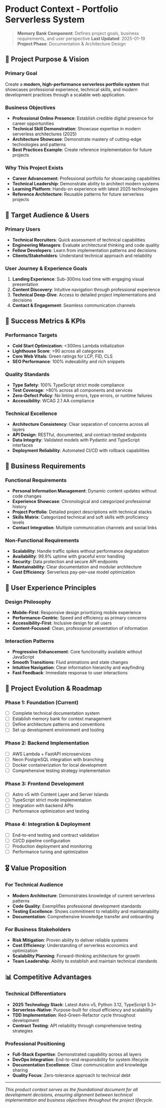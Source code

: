# Product Context - Portfolio Serverless System

> **Memory Bank Component**: Defines project goals, business requirements, and user perspective
> **Last Updated**: 2025-01-19
> **Project Phase**: Documentation & Architecture Design

## 🎯 Project Purpose & Vision

### Primary Goal
Create a **modern, high-performance serverless portfolio system** that showcases professional experience, technical skills, and modern development practices through a scalable web application.

### Business Objectives
- **Professional Online Presence**: Establish credible digital presence for career opportunities
- **Technical Skill Demonstration**: Showcase expertise in modern serverless architectures (2025)
- **Architecture Showcase**: Demonstrate mastery of cutting-edge technologies and patterns
- **Best Practices Example**: Create reference implementation for future projects

### Why This Project Exists
- **Career Advancement**: Professional portfolio for showcasing capabilities
- **Technical Leadership**: Demonstrate ability to architect modern systems
- **Learning Platform**: Hands-on experience with latest 2025 technologies
- **Reference Architecture**: Reusable patterns for future serverless projects

## 👥 Target Audience & Users

### Primary Users
- **Technical Recruiters**: Quick assessment of technical capabilities
- **Engineering Managers**: Evaluate architectural thinking and code quality
- **Fellow Developers**: Learn from implementation patterns and decisions
- **Clients/Stakeholders**: Understand technical approach and reliability

### User Journey & Experience Goals
1. **Landing Experience**: Sub-300ms load time with engaging visual presentation
2. **Content Discovery**: Intuitive navigation through professional experience
3. **Technical Deep-Dive**: Access to detailed project implementations and decisions
4. **Contact & Engagement**: Seamless communication channels

## 🚀 Success Metrics & KPIs

### Performance Targets
- **Cold Start Optimization**: <300ms Lambda initialization
- **Lighthouse Score**: >90 across all categories
- **Core Web Vitals**: Green ratings for LCP, FID, CLS
- **SEO Performance**: 100% indexability and rich snippets

### Quality Standards
- **Type Safety**: 100% TypeScript strict mode compliance
- **Test Coverage**: >80% across all components and services
- **Zero-Defect Policy**: No linting errors, type errors, or runtime failures
- **Accessibility**: WCAG 2.1 AA compliance

### Technical Excellence
- **Architecture Consistency**: Clear separation of concerns across all layers
- **API Design**: RESTful, documented, and contract-tested endpoints
- **Data Integrity**: Validated models with Pydantic and TypeScript interfaces
- **Deployment Reliability**: Automated CI/CD with rollback capabilities

## 💼 Business Requirements

### Functional Requirements
- **Personal Information Management**: Dynamic content updates without code changes
- **Experience Showcase**: Chronological and categorized professional history
- **Project Portfolio**: Detailed project descriptions with technical stacks
- **Skills Matrix**: Categorized technical and soft skills with proficiency levels
- **Contact Integration**: Multiple communication channels and social links

### Non-Functional Requirements
- **Scalability**: Handle traffic spikes without performance degradation
- **Availability**: 99.9% uptime with graceful error handling
- **Security**: Data protection and secure API endpoints
- **Maintainability**: Clear documentation and modular architecture
- **Cost Efficiency**: Serverless pay-per-use model optimization

## 🎨 User Experience Principles

### Design Philosophy
- **Mobile-First**: Responsive design prioritizing mobile experience
- **Performance-Centric**: Speed and efficiency as primary concerns
- **Accessibility-First**: Inclusive design for all users
- **Content-Focused**: Clean, professional presentation of information

### Interaction Patterns
- **Progressive Enhancement**: Core functionality available without JavaScript
- **Smooth Transitions**: Fluid animations and state changes
- **Intuitive Navigation**: Clear information hierarchy and wayfinding
- **Fast Feedback**: Immediate response to user interactions

## 🔄 Project Evolution & Roadmap

### Phase 1: Foundation (Current)
- [ ] Complete technical documentation system
- [ ] Establish memory bank for context management
- [ ] Define architecture patterns and conventions
- [ ] Set up development environment and tooling

### Phase 2: Backend Implementation
- [ ] AWS Lambda + FastAPI microservices
- [ ] Neon PostgreSQL integration with branching
- [ ] Docker containerization for local development
- [ ] Comprehensive testing strategy implementation

### Phase 3: Frontend Development
- [ ] Astro v5 with Content Layer and Server Islands
- [ ] TypeScript strict mode implementation
- [ ] Integration with backend APIs
- [ ] Performance optimization and testing

### Phase 4: Integration & Deployment
- [ ] End-to-end testing and contract validation
- [ ] CI/CD pipeline configuration
- [ ] Production deployment and monitoring
- [ ] Performance tuning and optimization

## 🎖️ Value Proposition

### For Technical Audience
- **Modern Architecture**: Demonstrates knowledge of current serverless patterns
- **Code Quality**: Exemplifies professional development standards
- **Testing Excellence**: Shows commitment to reliability and maintainability
- **Documentation**: Comprehensive knowledge transfer and onboarding

### For Business Stakeholders
- **Risk Mitigation**: Proven ability to deliver reliable systems
- **Cost Efficiency**: Understanding of serverless economics and optimization
- **Scalability Planning**: Forward-thinking architecture for growth
- **Team Leadership**: Ability to establish and maintain technical standards

## 📊 Competitive Advantages

### Technical Differentiators
- **2025 Technology Stack**: Latest Astro v5, Python 3.12, TypeScript 5.3+
- **Serverless-Native**: Purpose-built for cloud efficiency and scalability
- **TDD Implementation**: Red-Green-Refactor cycle throughout development
- **Contract Testing**: API reliability through comprehensive testing strategies

### Professional Positioning
- **Full-Stack Expertise**: Demonstrated capability across all layers
- **DevOps Integration**: End-to-end responsibility for system lifecycle
- **Documentation Excellence**: Clear communication and knowledge sharing
- **Quality Focus**: Zero-tolerance approach to technical debt

---

*This product context serves as the foundational document for all development decisions, ensuring alignment between technical implementation and business objectives throughout the project lifecycle.*